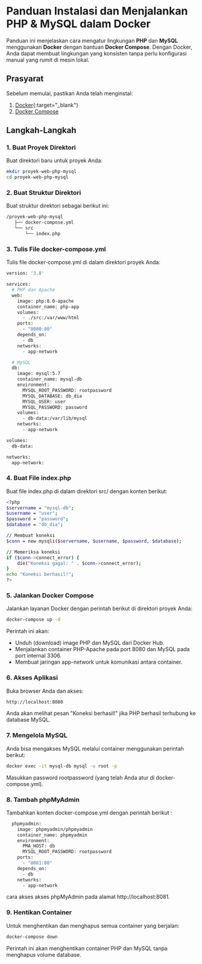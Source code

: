 # Panduan Instalasi dan Menjalankan PHP & MySQL dalam Docker

Panduan ini menjelaskan cara mengatur lingkungan **PHP** dan **MySQL** menggunakan **Docker** dengan bantuan **Docker Compose**. Dengan Docker, Anda dapat membuat lingkungan yang konsisten tanpa perlu konfigurasi manual yang rumit di mesin lokal.

## Prasyarat

Sebelum memulai, pastikan Anda telah menginstal:
1. [Docker](https://docs.docker.com/get-docker/){:target="_blank"}
2. [Docker Compose](https://docs.docker.com/compose/install/)

## Langkah-Langkah

### 1. Buat Proyek Direktori

Buat direktori baru untuk proyek Anda:

```bash
mkdir proyek-web-php-mysql
cd proyek-web-php-mysql
```
### 2. Buat Struktur Direktori
Buat struktur direktori sebagai berikut ini:
```bash
/proyek-web-php-mysql
   ├── docker-compose.yml
   └── src
       └── index.php
```
### 3. Tulis File docker-compose.yml
Tulis file docker-compose.yml di dalam direktori proyek Anda:
```bash
version: '3.8'

services:
  # PHP dan Apache
  web:
    image: php:8.0-apache
    container_name: php-app
    volumes:
      - ./src:/var/www/html
    ports:
      - "8080:80"
    depends_on:
      - db
    networks:
      - app-network

  # MySQL
  db:
    image: mysql:5.7
    container_name: mysql-db
    environment:
      MYSQL_ROOT_PASSWORD: rootpassword
      MYSQL_DATABASE: db_dia
      MYSQL_USER: user
      MYSQL_PASSWORD: password
    volumes:
      - db-data:/var/lib/mysql
    networks:
      - app-network

volumes:
  db-data:

networks:
  app-network:
```
### 4. Buat File index.php
Buat file index.php di dalam direktori src/ dengan konten berikut:
```bash
<?php
$servername = "mysql-db";
$username = "user";
$password = "password";
$database = "db_dia";

// Membuat koneksi
$conn = new mysqli($servername, $username, $password, $database);

// Memeriksa koneksi
if ($conn->connect_error) {
    die("Koneksi gagal: " . $conn->connect_error);
}
echo "Koneksi berhasil!";
?>
```
### 5. Jalankan Docker Compose
Jalankan layanan Docker dengan perintah berikut di direktori proyek Anda:
```bash
docker-compose up -d
```
Perintah ini akan:

- Unduh (download) image PHP dan MySQL dari Docker Hub.
- Menjalankan container PHP-Apache pada port 8080 dan MySQL pada port internal 3306.
- Membuat jaringan app-network untuk komunikasi antara container.
### 6. Akses Aplikasi
Buka browser Anda dan akses:
```bash
http://localhost:8080
```
Anda akan melihat pesan "Koneksi berhasil!" jika PHP berhasil terhubung ke database MySQL.

### 7. Mengelola MySQL
Anda bisa mengakses MySQL melalui container menggunakan perintah berikut:
```bash
docker exec -it mysql-db mysql -u root -p
```
Masukkan password rootpassword (yang telah Anda atur di docker-compose.yml).

### 8. Tambah phpMyAdmin
Tambahkan konten docker-compose.yml dengan perintah berikut :
```bash
  phpmyadmin:
    image: phpmyadmin/phpmyadmin
    container_name: phpmyadmin
    environment:
      PMA_HOST: db
      MYSQL_ROOT_PASSWORD: rootpassword
    ports:
      - "8081:80"
    depends_on:
      - db
    networks:
      - app-network
```
cara akses akses  phpMyAdmin pada alamat http://localhost:8081.

### 9. Hentikan Container
Untuk menghentikan dan menghapus semua container yang berjalan:
```bash
docker-compose down
```
Perintah ini akan menghentikan container PHP dan MySQL tanpa menghapus volume database.
